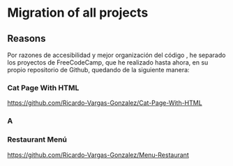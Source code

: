 # Migration of all projects

## Reasons

Por razones de accesibilidad y mejor organización del código , he separado los proyectos de FreeCodeCamp, que he realizado hasta ahora, en su propio repositorio de Github, quedando de la siguiente manera:

### Cat Page With HTML

<https://github.com/Ricardo-Vargas-Gonzalez/Cat-Page-With-HTML>

### A

### Restaurant Menú

<https://github.com/Ricardo-Vargas-Gonzalez/Menu-Restaurant>
